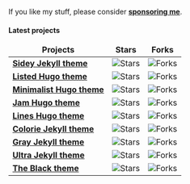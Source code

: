 If you like my stuff, please consider [**sponsoring me**](https://www.buymeacoffee.com/ronaldsvilcins).

<h4>Latest projects</h4>
<table>
  <thead align="center">
    <tr border: none;>
      <td><b>Projects</b></td>
      <td><b>Stars</b></td>
      <td><b>Forks</b></td>
    </tr>
  </thead>
  <tbody>
  <tr>
      <td><a href="https://github.com/ronv/sidey"><b>Sidey Jekyll theme</b></a></td>
      <td><img alt="Stars" src="https://img.shields.io/github/stars/ronv/sidey?style=flat-square&labelColor=343b41"/></td>
      <td><img alt="Forks" src="https://img.shields.io/github/forks/ronv/sidey?style=flat-square&labelColor=343b41"/></td>
    </tr>
    <tr>
      <td><a href="https://github.com/ronv/listed"><b>Listed Hugo theme</b></a></td>
      <td><img alt="Stars" src="https://img.shields.io/github/stars/ronv/listed?style=flat-square&labelColor=343b41"/></td>
      <td><img alt="Forks" src="https://img.shields.io/github/forks/ronv/listed?style=flat-square&labelColor=343b41"/></td>
    </tr>
<tr>
      <td><a href="https://github.com/ronv/minimalist"><b>Minimalist Hugo theme</b></a></td>
      <td><img alt="Stars" src="https://img.shields.io/github/stars/ronv/minimalist?style=flat-square&labelColor=343b41"/></td>
      <td><img alt="Forks" src="https://img.shields.io/github/forks/ronv/minimalist?style=flat-square&labelColor=343b41"/></td>
    </tr>
	  <tr>
       <td><a href="https://github.com/ronv/jam"><b>Jam Hugo theme</b></a></td>
      <td><img alt="Stars" src="https://img.shields.io/github/stars/ronv/jam?style=flat-square&labelColor=343b41"/></td>
      <td><img alt="Forks" src="https://img.shields.io/github/forks/ronv/jam?style=flat-square&labelColor=343b41"/></td>
    </tr>
    <tr>
      <td><a href="https://github.com/ronv/lines"><b>Lines Hugo theme</b></a></td>
      <td><img alt="Stars" src="https://img.shields.io/github/stars/ronv/lines?style=flat-square&labelColor=343b41"/></td>
      <td><img alt="Forks" src="https://img.shields.io/github/forks/ronv/lines?style=flat-square&labelColor=343b41"/></td>
    </tr>
    <tr>
      <td><a href="https://github.com/ronv/colorie"><b>Colorie Jekyll theme</b></a></td>
      <td><img alt="Stars" src="https://img.shields.io/github/stars/ronv/colorie?style=flat-square&labelColor=343b41"/></td>
      <td><img alt="Forks" src="https://img.shields.io/github/forks/ronv/colorie?style=flat-square&labelColor=343b41"/></td>
    </tr>
    <tr>
      <td><a href="https://github.com/ronv/gray"><b>Gray Jekyll theme</b></a></td>
      <td><img alt="Stars" src="https://img.shields.io/github/stars/ronv/gray?style=flat-square&labelColor=343b41"/></td>
      <td><img alt="Forks" src="https://img.shields.io/github/forks/ronv/gray?style=flat-square&labelColor=343b41"/></td>
    </tr>
    <tr>
      <td><a href="https://github.com/ronv/ultra"><b>Ultra Jekyll theme</b></a></td>
      <td><img alt="Stars" src="https://img.shields.io/github/stars/ronv/ultra?style=flat-square&labelColor=343b41"/></td>
      <td><img alt="Forks" src="https://img.shields.io/github/forks/ronv/ultra?style=flat-square&labelColor=343b41"/></td>
    </tr>
    <tr>
      <td><a href="https://github.com/ronv/the-black"><b>The Black theme</b></a></td>
      <td><img alt="Stars" src="https://img.shields.io/github/stars/ronv/the-black?style=flat-square&labelColor=343b41"/></td>
      <td><img alt="Forks" src="https://img.shields.io/github/forks/ronv/the-black?style=flat-square&labelColor=343b41"/></td>
    </tr>
    
  </tbody>
</table>
